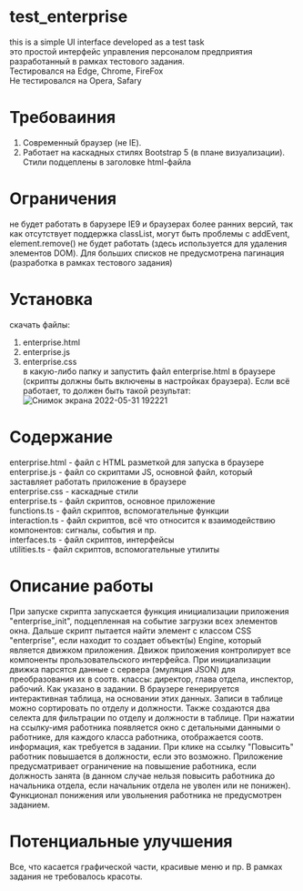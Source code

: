 # test_enterprise
this is a simple UI interface developed as a test task <br/> 
это простой интерфейс управления персоналом предприятия
разработанный в рамках тестового задания. <br/> 
Тестировался на Edge, Chrome, FireFox <br/>
Не тестировался на Opera, Safary

# Требоваиния
1. Современный браузер (не IE).
2. Работает на каскадных стилях Bootstrap 5 (в плане визуализации). Стили подцеплены в заголовке html-файла

# Ограничения
не будет работать в барузере IE9 и браузерах более ранних версий,
так как отсутствует поддержка classList, могут быть проблемы с addEvent, 
element.remove() не будет работать (здесь используется для удаления элементов DOM).
Для больших списков не предусмотрена пагинация (разработка в рамках тестового задания)

# Установка
скачать файлы: 
1. enterprise.html <br/>
2. enterprise.js <br/>
3. enterprise.css <br/>
в какую-либо папку и запустить файл enterprise.html в браузере (скрипты должны быть включены в настройках браузера).
Если всё работает, то должен быть такой результат:
![Снимок экрана 2022-05-31 192221](https://user-images.githubusercontent.com/97524502/171183641-4f3ef011-dbd1-4f4d-92b6-a2fe6796891d.png)

# Содержание
enterprise.html - файл с HTML разметкой для запуска в браузере <br/>
enterprise.js - файл со скриптами JS, основной файл, который заставляет работать приложение в браузере <br/>
enterprise.css - каскадные стили <br/>
enterprise.ts - файл скриптов, основное приложение <br/>
functions.ts - файл скриптов, вспомогательные функции <br/>
interaction.ts - файл скриптов, всё что относится к взаимодействию компонентов: сигналы, события и пр. <br/>
interfaces.ts - файл скриптов, интерфейсы <br/>
utilities.ts - файл скриптов, вспомогательные утилиты <br/>

# Описание работы 
При запуске скрипта запускается функция инициализации приложения "enterprise_init", подцепленная на событие загрузки всех элементов окна.
Дальше скрипт пытается найти элемент с классом CSS "enterprise", если находит то создает объект(ы) Engine, который является движком приложения. 
Движок приложения контролирует все компоненты прользовательского интерфейса. При инициализации движка парсятся данные с сервера (эмуляция JSON)
для преобразования их в соотв. классы: директор, глава отдела, инспектор, рабочий. Как указано в задании. В браузере генерируется интерактивная таблица, на основании
этих данных. Записи в таблице можно сортировать по отделу и должности. Также создаются два селекта для фильтрации по отделу и должности в таблице. 
При нажатии на ссылку-имя работника появляется окно с детальными данными о работнике, для каждого класса работника, отображается соотв. информация, как требуется в задании. При клике на ссылку "Повысить" работник повышается в должности, если 
это возможно. Приложение предусматривает ограничение на повышение работника, если должность занята (в данном случае нельзя повысить работника до начальника отдела, 
если начальник отдела не уволен или не понижен). Функционал понижения или увольнения работника не предусмотрен заданием. 

# Потенциальные улучшения
Все, что касается графической части, красивые меню и пр. В рамках задания не требовалось красоты. 
